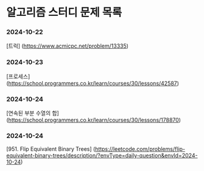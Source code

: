 # 알고리즘 스터디 문제 목록

### 2024-10-22

[트럭] (https://www.acmicpc.net/problem/13335)

### 2024-10-23

[프로세스] (https://school.programmers.co.kr/learn/courses/30/lessons/42587)

### 2024-10-24

[연속된 부분 수열의 합] (https://school.programmers.co.kr/learn/courses/30/lessons/178870)

### 2024-10-24

[951. Flip Equivalent Binary Trees] (https://leetcode.com/problems/flip-equivalent-binary-trees/description/?envType=daily-question&envId=2024-10-24)

